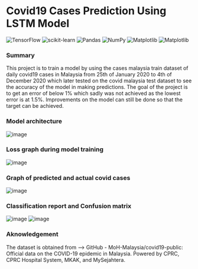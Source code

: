 # Covid19 Cases Prediction Using LSTM Model
 
![TensorFlow](https://img.shields.io/badge/TensorFlow-%23FF6F00.svg?style=for-the-badge&logo=TensorFlow&logoColor=white)
![scikit-learn](https://img.shields.io/badge/scikit--learn-%23F7931E.svg?style=for-the-badge&logo=scikit-learn&logoColor=white)
![Pandas](https://img.shields.io/badge/pandas-%23150458.svg?style=for-the-badge&logo=pandas&logoColor=white)
![NumPy](https://img.shields.io/badge/numpy-%23013243.svg?style=for-the-badge&logo=numpy&logoColor=white)
![Matplotlib](https://img.shields.io/badge/Matplotlib-%23ffffff.svg?style=for-the-badge&logo=Matplotlib&logoColor=black)
![Matplotlib](https://img.shields.io/badge/Matplotlib-%23ffffff.svg?style=for-the-badge&logo=Matplotlib&logoColor=black)

### Summary
This project is to train a model by using the cases malaysia train dataset of daily covid19 cases in Malaysia from 25th of January 2020 to 4th of December 2020 which later tested on the covid malaysia test dataset to see the accuracy of the model in making predictions. The goal of the project is to get an error of below 1% which sadly was not achieved as the lowest error is at 1.5%. Improvements on the model can still be done so that the target can be achieved.

### Model architecture
![image](https://user-images.githubusercontent.com/121662880/211287390-02854520-1568-4e0d-92e2-28f23827e430.png)

### Loss graph during model training
![image](https://user-images.githubusercontent.com/121662880/211287031-f21e77de-8728-43f1-bf32-a9c6a1218410.png)

### Graph of predicted and actual covid cases
![image](https://user-images.githubusercontent.com/121662880/211288899-d6d41551-e6d9-4c89-ae61-5f0fdc315bbd.png)


### Classification report and Confusion matrix
![image](https://user-images.githubusercontent.com/121662880/211288297-0528035f-d17a-4a80-9fcd-0d75b5eceb3a.png)
![image](https://user-images.githubusercontent.com/121662880/211288632-c486beca-1fc6-4eab-8307-b283a30aba37.png)

### Aknowledgement
The dataset is obtained from --> GitHub - MoH-Malaysia/covid19-public: Official data on the COVID-19 
epidemic in Malaysia. Powered by CPRC, CPRC Hospital System, 
MKAK, and MySejahtera.
